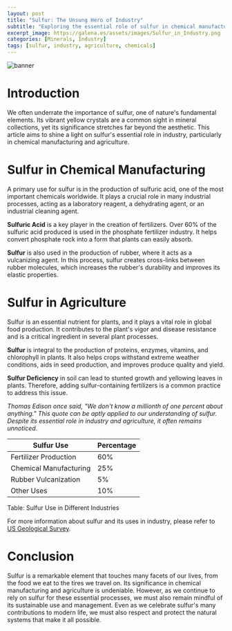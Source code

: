 ```yaml
---
layout: post
title: "Sulfur: The Unsung Hero of Industry"
subtitle: "Exploring the essential role of sulfur in chemical manufacturing and agriculture"
excerpt_image: https://galena.es/assets/images/Sulfur_in_Industry.png
categories: [Minerals, Industry]
tags: [sulfur, industry, agriculture, chemicals]
---
```


![banner](https://galena.es/assets/images/Sulfur_in_Industry.png "Infographic illustrating the essential uses of sulfur in industry, highlighting its roles in chemical manufacturing and agriculture, with visuals of sulfur crystals, fertilizers, and industrial processes, aimed at geology enthusiasts and educators.")

# Introduction
We often underrate the importance of sulfur, one of nature's fundamental elements. Its vibrant yellow crystals are a common sight in mineral collections, yet its significance stretches far beyond the aesthetic. This article aims to shine a light on sulfur's essential role in industry, particularly in chemical manufacturing and agriculture.

# Sulfur in Chemical Manufacturing

A primary use for sulfur is in the production of sulfuric acid, one of the most important chemicals worldwide. It plays a crucial role in many industrial processes, acting as a laboratory reagent, a dehydrating agent, or an industrial cleaning agent.

**Sulfuric Acid** is a key player in the creation of fertilizers. Over 60% of the sulfuric acid produced is used in the phosphate fertilizer industry. It helps convert phosphate rock into a form that plants can easily absorb.

**Sulfur** is also used in the production of rubber, where it acts as a vulcanizing agent. In this process, sulfur creates cross-links between rubber molecules, which increases the rubber's durability and improves its elastic properties.

# Sulfur in Agriculture

Sulfur is an essential nutrient for plants, and it plays a vital role in global food production. It contributes to the plant's vigor and disease resistance and is a critical ingredient in several plant processes.

**Sulfur** is integral to the production of proteins, enzymes, vitamins, and chlorophyll in plants. It also helps crops withstand extreme weather conditions, aids in seed production, and improves produce quality and yield.

**Sulfur Deficiency** in soil can lead to stunted growth and yellowing leaves in plants. Therefore, adding sulfur-containing fertilizers is a common practice to address this issue. 

_Thomas Edison once said, "We don't know a millionth of one percent about anything." This quote can be aptly applied to our understanding of sulfur. Despite its essential role in industry and agriculture, it often remains unnoticed._

| Sulfur Use | Percentage |
| --- | --- |
| Fertilizer Production | 60% |
| Chemical Manufacturing | 25% |
| Rubber Vulcanization | 5% |
| Other Uses | 10% |

Table: Sulfur Use in Different Industries

For more information about sulfur and its uses in industry, please refer to [US Geological Survey](https://pubs.usgs.gov/of/2011/1049/of2011-1049.pdf).

# Conclusion

Sulfur is a remarkable element that touches many facets of our lives, from the food we eat to the tires we travel on. Its significance in chemical manufacturing and agriculture is undeniable. However, as we continue to rely on sulfur for these essential processes, we must also remain mindful of its sustainable use and management. Even as we celebrate sulfur's many contributions to modern life, we must also respect and protect the natural systems that make it all possible.